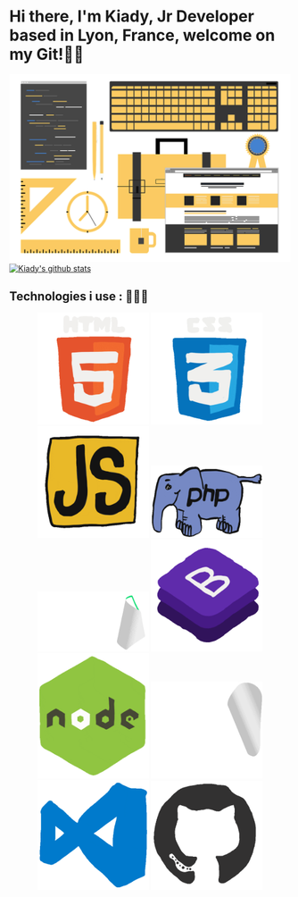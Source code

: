 ### <h1> Hi there, I'm Kiady, Jr Developer based in Lyon, France, welcome on my Git!👋🏽 </h1>
![Cover](https://github.com/Kiady9/Kiady9/blob/main/Git_README_img/Git_Banner_1280.png)
[![Kiady's github stats](https://github-readme-stats.vercel.app/api?username=Kiady9&theme=blue-green)](https://github.com/Kiady9)
### <h2> Technologies i use : 👨🏾‍💻 </h2>

<p align="center"> <img src="https://github.com/Kiady9/Kiady9/blob/main/Git_README_img/giphyHtml.gif" alt="drawing" width="200"/>
<img src="https://github.com/Kiady9/Kiady9/blob/main/Git_README_img/giphyCSS.gif" alt="drawing" width="200"/>
<img src="https://github.com/Kiady9/Kiady9/blob/main/Git_README_img/giphyJS.gif" alt="drawing" width="200"/>
<img src="https://github.com/Kiady9/Kiady9/blob/main/Git_README_img/giphy1php.gif" alt="drawing" width="200"/>
<img src="https://github.com/Kiady9/Kiady9/blob/main/Git_README_img/giphySQL.gif" alt="drawing" width="200"/>
<img src="https://github.com/Kiady9/Kiady9/blob/main/Git_README_img/giphyBs.gif" alt="drawing" width="200"/>
<img src="https://github.com/Kiady9/Kiady9/blob/main/Git_README_img/giphyNode.gif" alt="drawing" width="200"/>
<img src="https://github.com/Kiady9/Kiady9/blob/main/Git_README_img/giphyVue.gif" alt="drawing" width="200"/>
<img src="https://github.com/Kiady9/Kiady9/blob/main/Git_README_img/giphyVS.gif" alt="drawing" width="200"/>
<img src="https://github.com/Kiady9/Kiady9/blob/main/Git_README_img/giphyGithub.gif" alt="drawing" width="200"/>
  </p>
